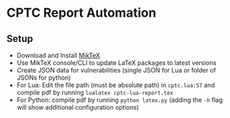 # CPTC Report Automation

## Setup
- Download and Install [MikTeX](https://miktex.org/)
- Use MikTeX console/CLI to update LaTeX packages to latest versions
- Create JSON data for vulnerabilities (single JSON for Lua or folder of JSONs for python)
- For Lua: Edit the file path (must be absolute path) in `cptc.lua:57` and compile pdf by running `lualatex cptc-lua-report.tex`
- For Python: compile pdf by running `python latex.py` (adding the `-h` flag will show additional configuration options)